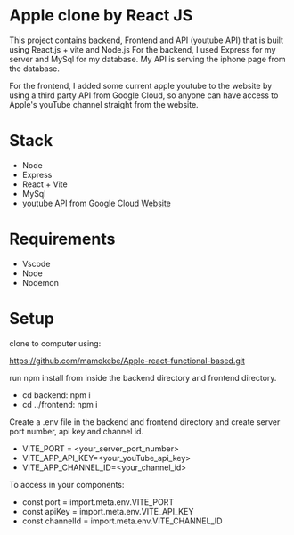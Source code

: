 # Apple clone by React JS

This project contains backend, Frontend and API (youtube API) that is built using React.js + vite and Node.js 
For the backend, I used Express for my server and MySql for my database. My API is serving the iphone page from the database.

For the frontend, I added some current apple youtube to the website by using a third party API from Google Cloud,
so anyone can have access to Apple's youTube channel straight from the website.

# Stack

- Node
- Express
- React + Vite
- MySql
- youtube API  from Google Cloud 
[Website](https://console.cloud.google.com/projectselector2/apis/dashboard?supportedpurview=project)

# Requirements
- Vscode
- Node
- Nodemon
# Setup

clone to computer using:

  https://github.com/mamokebe/Apple-react-functional-based.git

run npm install from inside the backend directory and  frontend directory.

- cd backend:  npm i
- cd ../frontend: npm i
  
Create a .env file in the backend and frontend directory and create server port number, api key and channel id.

- VITE_PORT = <your_server_port_number>
- VITE_APP_API_KEY=<your_youTube_api_key>
- VITE_APP_CHANNEL_ID=<your_channel_id>

To access in your components:

- const port = import.meta.env.VITE_PORT
- const apiKey = import.meta.env.VITE_API_KEY
- const channelId = import.meta.env.VITE_CHANNEL_ID
  
